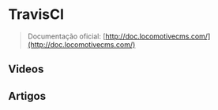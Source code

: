 # TravisCI

> Documentação oficial: [http://doc.locomotivecms.com/](http://doc.locomotivecms.com/)

## Videos

## Artigos
